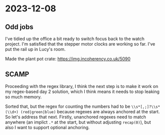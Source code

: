 # 2023-12-08

## Odd jobs

I've tidied up the office a bit ready to switch focus back to the watch project. I'm satisfied
that the stepper motor clocks are working so far. I've put the rail up in Lucy's room.

Made the plant pot crate: https://img.incoherency.co.uk/5090

## SCAMP

Proceeding with the regex library, I think the next step is to make it work on my regex-based
day 2 solution, which I think means it needs to stop leaking so much memory.

Sorted that, but the regex for counting the numbers had to be `\\s*[,;]?\\s*(\\d+) (red|green|blue)`
because regexes are always anchored at the start. So let's address that next. Firstly, unanchored
regexes need to match anywhere (an implict `.*` at the start, but without adjusting `recap(0)`), but
also I want to support optional anchoring.

